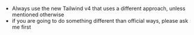 - Always use the  new Tailwind v4 that uses a different approach, unless mentioned otherwise
- if you are going to do something different than official ways, please ask me first